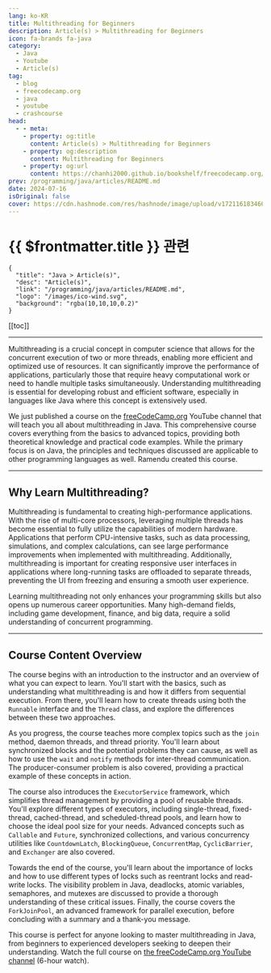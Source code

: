 ```yaml
---
lang: ko-KR
title: Multithreading for Beginners
description: Article(s) > Multithreading for Beginners
icon: fa-brands fa-java
category: 
  - Java
  - Youtube
  - Article(s)
tag: 
  - blog
  - freecodecamp.org
  - java
  - youtube
  - crashcourse
head:
  - - meta:
    - property: og:title
      content: Article(s) > Multithreading for Beginners
    - property: og:description
      content: Multithreading for Beginners
    - property: og:url
      content: https://chanhi2000.github.io/bookshelf/freecodecamp.org/multithreading-for-beginners.html
prev: /programming/java/articles/README.md
date: 2024-07-16
isOriginal: false
cover: https://cdn.hashnode.com/res/hashnode/image/upload/v1721161834666/59be7256-988c-491c-a745-985c5cbac06d.png
---
```


# {{ $frontmatter.title }} 관련

```component VPCard
{
  "title": "Java > Article(s)",
  "desc": "Article(s)",
  "link": "/programming/java/articles/README.md",
  "logo": "/images/ico-wind.svg",
  "background": "rgba(10,10,10,0.2)"
}
```

[[toc]]

---

<SiteInfo
  name="Multithreading for Beginners"
  desc="Multithreading is a crucial concept in computer science that allows for the concurrent execution of two or more threads, enabling more efficient and optimized use of resources. It can significantly improve the performance of applications, particularl..."
  url="https://freecodecamp.org/news/multithreading-for-beginners/"
  logo="https://cdn.freecodecamp.org/universal/favicons/favicon.ico"
  preview="https://cdn.hashnode.com/res/hashnode/image/upload/v1721161834666/59be7256-988c-491c-a745-985c5cbac06d.png"/>

Multithreading is a crucial concept in computer science that allows for the concurrent execution of two or more threads, enabling more efficient and optimized use of resources. It can significantly improve the performance of applications, particularly those that require heavy computational work or need to handle multiple tasks simultaneously. Understanding multithreading is essential for developing robust and efficient software, especially in languages like Java where this concept is extensively used.

We just published a course on the [<FontIcon icon="fa-brands fa-free-code-camp"/>freeCodeCamp.org](http://freeCodeCamp.org) YouTube channel that will teach you all about multithreading in Java. This comprehensive course covers everything from the basics to advanced topics, providing both theoretical knowledge and practical code examples. While the primary focus is on Java, the principles and techniques discussed are applicable to other programming languages as well. Ramendu created this course.

---

## Why Learn Multithreading?

Multithreading is fundamental to creating high-performance applications. With the rise of multi-core processors, leveraging multiple threads has become essential to fully utilize the capabilities of modern hardware. Applications that perform CPU-intensive tasks, such as data processing, simulations, and complex calculations, can see large performance improvements when implemented with multithreading. Additionally, multithreading is important for creating responsive user interfaces in applications where long-running tasks are offloaded to separate threads, preventing the UI from freezing and ensuring a smooth user experience.

Learning multithreading not only enhances your programming skills but also opens up numerous career opportunities. Many high-demand fields, including game development, finance, and big data, require a solid understanding of concurrent programming.

---

## Course Content Overview

The course begins with an introduction to the instructor and an overview of what you can expect to learn. You'll start with the basics, such as understanding what multithreading is and how it differs from sequential execution. From there, you'll learn how to create threads using both the `Runnable` interface and the `Thread` class, and explore the differences between these two approaches.

As you progress, the course teaches more complex topics such as the `join` method, daemon threads, and thread priority. You'll learn about synchronized blocks and the potential problems they can cause, as well as how to use the `wait` and `notify` methods for inter-thread communication. The producer-consumer problem is also covered, providing a practical example of these concepts in action.

The course also introduces the `ExecutorService` framework, which simplifies thread management by providing a pool of reusable threads. You'll explore different types of executors, including single-thread, fixed-thread, cached-thread, and scheduled-thread pools, and learn how to choose the ideal pool size for your needs. Advanced concepts such as `Callable` and `Future`, synchronized collections, and various concurrency utilities like `CountdownLatch`, `BlockingQueue`, `ConcurrentMap`, `CyclicBarrier`, and `Exchanger` are also covered.

Towards the end of the course, you'll learn about the importance of locks and how to use different types of locks such as reentrant locks and read-write locks. The visibility problem in Java, deadlocks, atomic variables, semaphores, and mutexes are discussed to provide a thorough understanding of these critical issues. Finally, the course covers the `ForkJoinPool`, an advanced framework for parallel execution, before concluding with a summary and a thank-you message.

This course is perfect for anyone looking to master multithreading in Java, from beginners to experienced developers seeking to deepen their understanding. Watch the full course on [<FontIcon icon="fa-brands fa-youtube"/>the freeCodeCamp.org YouTube channel](https://youtu.be/gvQGKRlgop4) (6-hour watch).

<VidStack src="youtube/gvQGKRlgop4" />

